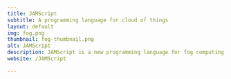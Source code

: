 ```yaml
---
title: JAMScript
subtitle: A programming language for cloud of things
layout: default
img: fog.png
thumbnail: fog-thumbnail.png
alt: JAMScript
description: JAMScript is a new programming language for fog computing. We are able to leverage the benefits of being able to combine C and JavaScript into one seamless networked program.
website: /JAMScript

---
```

